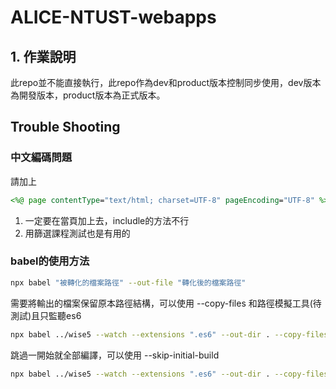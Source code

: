 # ALICE-NTUST-webapps
## 1. 作業說明
此repo並不能直接執行，此repo作為dev和product版本控制同步使用，dev版本為開發版本，product版本為正式版本。

## Trouble Shooting
### 中文編碼問題
請加上
```jsp
<%@ page contentType="text/html; charset=UTF-8" pageEncoding="UTF-8" %>
```
1. 一定要在當頁加上去，includle的方法不行
2. 用篩選課程測試也是有用的

### babel的使用方法
```bash
npx babel "被轉化的檔案路徑" --out-file "轉化後的檔案路徑" 
```
需要將輸出的檔案保留原本路徑結構，可以使用 --copy-files 和路徑模擬工具(待測試)且只監聽es6

```bash
npx babel ../wise5 --watch --extensions ".es6" --out-dir . --copy-files
```

跳過一開始就全部編譯，可以使用 --skip-initial-build
```bash
npx babel ../wise5 --watch --extensions ".es6" --out-dir . --copy-files --skip-initial-build
```